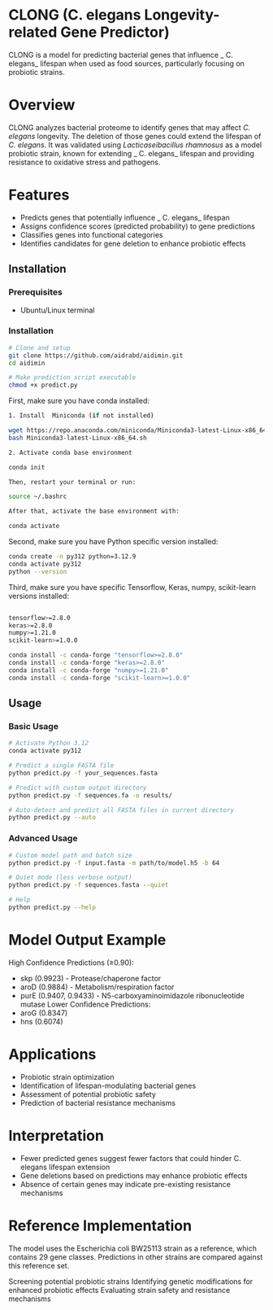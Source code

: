 # CLONG (C. elegans Longevity-related Gene Predictor)
CLONG is a model for predicting bacterial genes that influence _ C. elegans_ lifespan when used as food sources, particularly focusing on probiotic strains.

# Overview
CLONG analyzes bacterial proteome to identify genes that may affect _C. elegans_ longevity. The deletion of those genes could extend the lifespan of _C. elegans_. It was validated using _Lacticaseibacillus rhamnosus_ as a model probiotic strain, known for extending _ C. elegans_ lifespan and providing resistance to oxidative stress and pathogens.

# Features
- Predicts genes that potentially influence _ C. elegans_ lifespan
- Assigns confidence scores (predicted probability) to gene predictions
- Classifies genes into functional categories
- Identifies candidates for gene deletion to enhance probiotic effects

## Installation

### Prerequisites

- Ubuntu/Linux terminal

### Installation

```bash
# Clone and setup
git clone https://github.com/aidrabd/aidimin.git
cd aidimin

# Make prediction script executable
chmod +x predict.py
```

First, make sure you have conda installed:

```bash
1. Install  Miniconda (if not installed)

wget https://repo.anaconda.com/miniconda/Miniconda3-latest-Linux-x86_64.sh
bash Miniconda3-latest-Linux-x86_64.sh

2. Activate conda base environment

conda init

Then, restart your terminal or run:

source ~/.bashrc

After that, activate the base environment with:

conda activate
```

Second, make sure you have Python specific version installed:

```bash
conda create -n py312 python=3.12.9
conda activate py312
python --version
```

Third, make sure you have specific Tensorflow, Keras, numpy, scikit-learn versions installed:

```bash

tensorflow>=2.8.0
keras>=2.8.0
numpy>=1.21.0
scikit-learn>=1.0.0

conda install -c conda-forge "tensorflow>=2.8.0"
conda install -c conda-forge "keras>=2.8.0"
conda install -c conda-forge "numpy>=1.21.0"
conda install -c conda-forge "scikit-learn>=1.0.0"
```

## Usage

### Basic Usage

```bash
# Activate Python 3.12
conda activate py312

# Predict a single FASTA file
python predict.py -f your_sequences.fasta

# Predict with custom output directory
python predict.py -f sequences.fa -o results/

# Auto-detect and predict all FASTA files in current directory
python predict.py --auto
```

### Advanced Usage

```bash
# Custom model path and batch size
python predict.py -f input.fasta -m path/to/model.h5 -b 64

# Quiet mode (less verbose output)
python predict.py -f sequences.fasta --quiet

# Help
python predict.py --help
```


# Model Output Example
High Confidence Predictions (≥0.90):
- skp (0.9923) - Protease/chaperone factor
- aroD (0.9884) - Metabolism/respiration factor
- purE (0.9407, 0.9433) - N5-carboxyaminoimidazole ribonucleotide mutase
Lower Confidence Predictions:
- aroG (0.8347)
- hns (0.6074)

# Applications
- Probiotic strain optimization
- Identification of lifespan-modulating bacterial genes
- Assessment of potential probiotic safety
- Prediction of bacterial resistance mechanisms

# Interpretation
- Fewer predicted genes suggest fewer factors that could hinder C. elegans lifespan extension
- Gene deletions based on predictions may enhance probiotic effects
- Absence of certain genes may indicate pre-existing resistance mechanisms

# Reference Implementation
The model uses the Escherichia coli BW25113 strain as a reference, which contains 29 gene classes. Predictions in other strains are compared against this reference set.




Screening potential probiotic strains
Identifying genetic modifications for enhanced probiotic effects
Evaluating strain safety and resistance mechanisms
